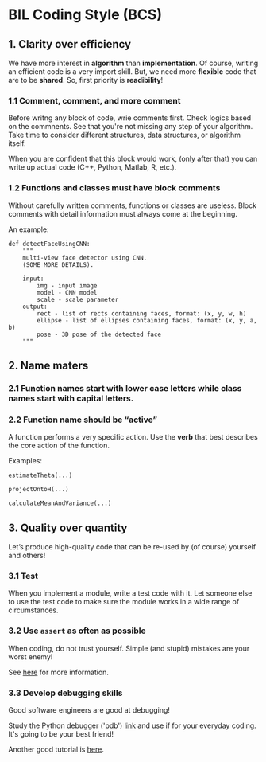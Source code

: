 # BIL Coding Style (BCS)

## 1. Clarity over efficiency
We have more interest in **algorithm** than **implementation**. 
Of course, writing an efficient code is a very import skill.
But, we need more **flexible** code that are to be **shared**. So, first priority is **readibility**!

### 1.1 Comment, comment, and more comment

Before writng any block of code, wrie comments first. 
Check logics based on the commnents. See that you're not missing any step of your algorithm. Take time to consider different structures, data structures, or algorithm itself.

When you are confident that this block would work, (only after that) you can write up actual code (C++, Python, Matlab, R, etc.).

### 1.2 Functions and classes must have block comments

Without carefully written comments, functions or classes are useless.
Block comments with detail information must always come at the beginning.

An example: 
```
def detectFaceUsingCNN: 
    """
    multi-view face detector using CNN.
    (SOME MORE DETAILS).
    
    input: 
        img - input image
        model - CNN model
        scale - scale parameter
    output:
        rect - list of rects containing faces, format: (x, y, w, h) 
        ellipse - list of ellipses containing faces, format: (x, y, a, b) 
        pose - 3D pose of the detected face
    """
```


## 2. Name maters

### 2.1 Function names start with lower case letters while class names start with capital letters.

### 2.2 Function name should be “active”
A function performs a very specific action. 
Use the **verb** that best describes the core action of the function. 

Examples: 

```
estimateTheta(...)

projectOntoH(...)

calculateMeanAndVariance(...)
```


## 3. Quality over quantity

Let’s produce high-quality code that can be re-used by (of course) yourself and others!

### 3.1 Test

When you implement a module, write a test code with it. 
Let someone else to use the test code to make sure the module works in a wide range of circumstances.


### 3.2 Use `assert` as often as possible

When coding, do not trust yourself. Simple (and stupid) mistakes are your worst enemy!

See [here](https://wiki.python.org/moin/UsingAssertionsEffectively) for more information.

### 3.3 Develop debugging skills

Good software engineers are good at debugging!

Study the Python debugger ('pdb') [link](https://docs.python.org/3/library/pdb.html) and use if for your everyday coding.
It's going to be your best friend!

Another good tutorial is [here](https://www.digitalocean.com/community/tutorials/how-to-use-the-python-debugger).

